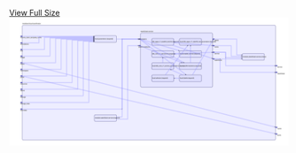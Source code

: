 [View Full Size](https://raw.githubusercontent.com/mingfang/terraform-k8s-modules/master/modules/citus/coordinator/diagram.svg?sanitize=true)<img src="diagram.svg"/>

